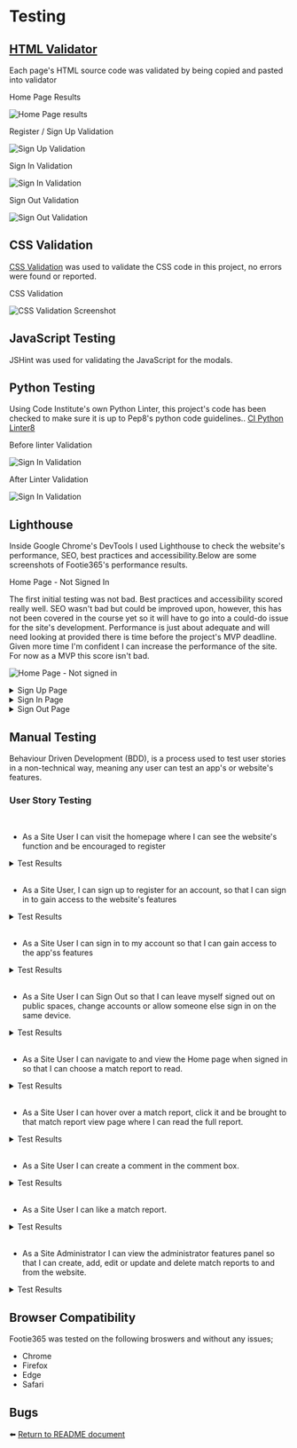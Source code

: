 # Testing

## [HTML Validator](https://validator.w3.org)

Each page's HTML source code was validated by being copied and pasted into validator

<summary>Home Page Results</summary>

   ![Home Page results](readme-docs/testing/validate_home_page_html.JPG)


<summary>Register / Sign Up Validation</summary>

   ![Sign Up Validation](readme-docs/testing/validate_sign_up.JPG)


<summary>Sign In Validation</summary>

   ![Sign In Validation](readme-docs/testing/validate_sign_in.JPG)


<summary>Sign Out Validation</summary>

   ![Sign Out Validation](readme-docs/testing/validate_sign_out.JPG)



## CSS Validation  

[CSS Validation](https://jigsaw.w3.org/css-validator) was used to validate the CSS code in this project, no errors were found or reported.

<summary>CSS Validation</summary>

   ![CSS Validation Screenshot](readme-docs/testing/validate_css_code.JPG)


## JavaScript Testing

JSHint was used for validating the JavaScript for the modals.


## Python Testing

Using Code Institute's own Python Linter, this project's code has been checked to make sure it is up to Pep8's python code guidelines.. [CI Python Linter8](https://pep8ci.herokuapp.com/) 


<summary>Before linter Validation</summary>

   ![Sign In Validation](readme-docs/testing/python_linter_before.JPG)




   <summary>After Linter  Validation</summary>




   ![Sign In Validation](readme-docs/testing/python_linter_after.JPG)


## Lighthouse

Inside Google Chrome's DevTools I used Lighthouse to check the website's performance, SEO, best practices and accessibility.Below are some screenshots of Footie365's performance results.

<summary>Home Page - Not Signed In</summary>

The first initial testing was not bad. Best practices and accessibility scored really well. SEO wasn't bad but could be improved upon, however, this has not been covered in the course yet so it will have to go into a could-do issue for the site's development. Performance is just about adequate and will need looking at provided there is time before the project's MVP deadline. Given more time I'm confident I can increase the performance of the site. For now as a MVP this score isn't bad.

![Home Page - Not signed in](readme-docs/lighthouse/home_page_not_signed_in_lighthouse.JPG)
</details>

<details>
<summary>Sign Up Page</summary>

![Sign Uo Page Lighthouse](readme-docs/lighthouse/sign_up_lighthouse.JPG)
</details>

<details>
<summary>Sign In Page</summary>

![Sign In Page Lighthouse](readme-docs/lighthouse/sign_in_lighthouse.JPG)
</details>

<details>
<summary>Sign Out Page</summary>

![Sign Out Page](readme-docs/lighthouse/sign_out_lighthouse.JPG)
</details>


## Manual Testing

Behaviour Driven Development (BDD), is a process used to test user stories in a non-technical way, meaning any user can test an app's or website's features.

### User Story Testing
</br>

- As a Site User I can visit the homepage where I can see the website's function and be encouraged to register

<details>

<summary>Test Results</summary>


The register link / button is clearly visible and the website's goal is conveyed by the nature of the featured images on the homepage, as well as the logo. Therefore, this passes its test.

![Home](readme-docs/testing/first_user_story_test.JPG)

</details>
</br>

- As a Site User, I can sign up to register for an account, so that I can sign in to gain access to the website's features

<details>

<summary>Test Results</summary>


This passes testing because the registration form is clear,easily accessible and it is easy to understand..

![Register](readme-docs/testing/registration_form.JPG)

</details>
</br>

- As a Site User I can sign in to my account so that I can gain access to the app'ss features

<details>

<summary>Test Results</summary>

This passes the testing because the sign in form is clear, easy to access and only requires 2 credentals. 

![Sign In](readme-docs/testing/sign_in_test.JPG)

</details>
</br>

- As a Site User I can Sign Out so that I can leave myself signed out on public spaces, change accounts or allow someone else sign in on the same device. 

<details>

<summary>Test Results</summary>

This passes its test because the sign out function is accessible, easy to find and easy to comprehend.

![Sign Out](readme-docs/testing/sign_out_test.JPG)

</details>
</br>

- As a Site User I can navigate to and view the Home page when signed in so that I can choose a match report to read.

<details>

<summary>Test Results</summary>

This passes testing because you are automatically redirected to the Home page after signing in and also always have the option of clicking the Footie365 logo or the "Home" option on the navbar to get there. Once there the user can choose which match report they would live to read.

![Index](readme-docs/testing/index_test.JPG)

</details>
</br>

- As a Site User I can hover over a match report, click it and be brought to that match report view page where I can read the full report.

<details>

<summary>Test Results</summary>
</br>
</br>

This passes testing because when the user hovers over the match report title the colour changes on hover to a darker shade of black. Once clicked the user is brought to the match report view page. These actions can both be seen in the below screenshots.

![Hover](readme-docs/testing/match_report_hover.JPG)

![Match](readme-docs/testing/match_report_view_page.JPG)

</details>
</br>

- As a Site User I can create a comment in the comment box. 

<details>

<summary>Test Results</summary>
</br>
</br>

This passes testing because once the user writes a comment in the comment box they can create it by clicking on the submit button underneath. When complete a message pops up to tell the user that their user is awating approval. This helps to moderate the site's comemnts created by users.

![Create Comment](readme-docs/testing/leave_comment_test.JPG)

![Comment Approval](readme-docs/testing/comment_awaiting_approval.JPG)

</details>
</br>

- As a Site User I can like a match report.

<details>

<summary>Test Results</summary>
</br>
</br>

This passes testing because once the user clicks on the like button the heart fills in colour to indicate that it has been selected and liked. This information is then stored in the stie's database. In the bleow screenshots the status change of the like button can be seen in a before unliked state and the after liked state.

![Before Like](readme-docs/testing/before_like_test.JPG)

![After Like](readme-docs/testing/after_like_test.JPG)

</details>
</br>

- As a Site Administrator I can view the administrator features panel so that I can create, add, edit or update and delete match reports to and from the website.

<details>

<summary>Test Results</summary>

This passes the testing because visiting the administrator site brings up a list of the match comments to review, with all CRUD functionality provided.

![Admin Panel](readme-docs/testing/admin_panel.JPG)

![Admin Approve Comments](readme-docs/testing/admin_approve_comments.JPG)

</details>


## Browser Compatibility

Footie365 was tested on the following broswers and without any issues;

- Chrome 
- Firefox 
- Edge 
- Safari 


## Bugs




:arrow_left: [Return to README document](README.md)




